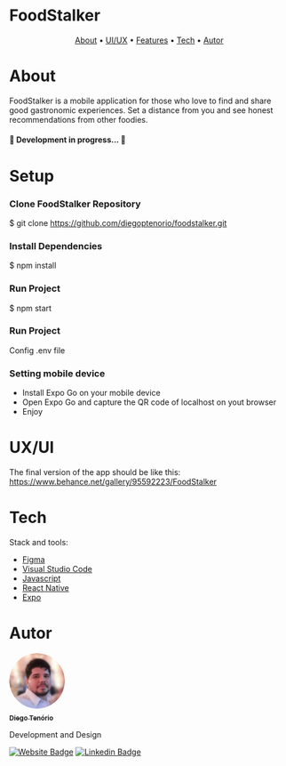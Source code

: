 # FoodStalker

<p align="center">
 <a href="#about">About</a> •
 <a href="#ui/ux">UI/UX</a> • 
 <a href="#features">Features</a> • 
 <a href="#tech">Tech</a> •
 <a href="#autor">Autor</a> 
</p>

# About
FoodStalker is a mobile application for those who love to find and share good gastronomic experiences. Set a distance from you and see honest recommendations from other foodies.

<h4> 
	🚧  Development in progress...  🚧
</h4>

# Setup

### Clone FoodStalker Repository
$ git clone <https://github.com/diegoptenorio/foodstalker.git>

### Install Dependencies
$ npm install

### Run Project
$ npm start

### Run Project
Config .env file

### Setting mobile device
<ul>
  <li>Install Expo Go on your mobile device</li>
  <li>Open Expo Go and capture the QR code of localhost on yout browser</li>
  <li>Enjoy</li>
</ul>

# UX/UI

The final version of the app should be like this:
https://www.behance.net/gallery/95592223/FoodStalker

# Tech

Stack and tools:

- [Figma](https://www.figma.com)
- [Visual Studio Code](https://code.visualstudio.com/)
- [Javascript](https://developer.mozilla.org/pt-BR/docs/Web/JavaScript)
- [React Native](https://reactnative.dev/)
- [Expo](https://expo.dev/)

# Autor

<a href="https://www.linkedin.com/in/diegotenorio" target="_blank">
 <img style="border-radius: 50%;" src="./assets/readme/diegotenorio.png" width="100px;" alt=""/>
 <br />
 <sub><b>Diego Tenório</b></sub></a>


Development and Design

[![Website Badge](https://img.shields.io/website?up_message=Portfolio&url=http%3A%2F%2Fwww.diegotenorio.com.br%2F)](http://www.diegotenorio.com.br) [![Linkedin Badge](https://img.shields.io/badge/-Diego-blue?style=flat-square&logo=Linkedin&logoColor=white&link=https://www.linkedin.com/in/diegotenorio)](https://www.linkedin.com/in/diegotenorio)
